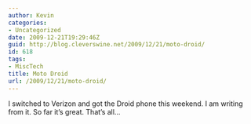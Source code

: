```yaml
---
author: Kevin
categories:
- Uncategorized
date: 2009-12-21T19:29:46Z
guid: http://blog.cleverswine.net/2009/12/21/moto-droid/
id: 618
tags:
- MiscTech
title: Moto Droid
url: /2009/12/21/moto-droid/
---
```


I switched to Verizon and got the Droid phone this weekend. I am writing from it. So far it&#8217;s great. That&#8217;s all&#8230;